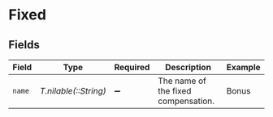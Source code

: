 # Fixed


## Fields

| Field                               | Type                                | Required                            | Description                         | Example                             |
| ----------------------------------- | ----------------------------------- | ----------------------------------- | ----------------------------------- | ----------------------------------- |
| `name`                              | *T.nilable(::String)*               | :heavy_minus_sign:                  | The name of the fixed compensation. | Bonus                               |